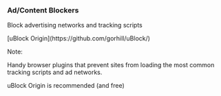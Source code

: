 ### Ad/Content Blockers

Block advertising networks and tracking scripts

<!-- .element: class="fragment" --> [uBlock Origin](https://github.com/gorhill/uBlock/)

Note:

Handy browser plugins that prevent sites from loading the most common tracking scripts and ad networks.

uBlock Origin is recommended (and free)
